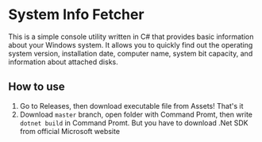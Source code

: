# System Info Fetcher
This is a simple console utility written in C# that provides basic information about your Windows system. It allows you to quickly find out the operating system version, installation date, computer name, system bit capacity, and information about attached disks.
## How to use
1. Go to Releases, then download executable file from Assets! That's it
2. Download ``master`` branch, open folder with Command Promt, then write ``dotnet build`` in Command Promt. But you have to download .Net SDK from official Microsoft website 
